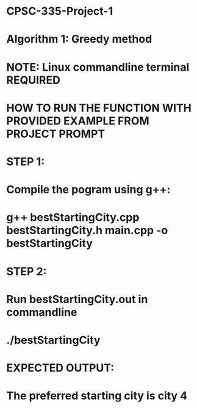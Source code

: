 # CPSC-335-Project-1
# Algorithm 1: Greedy method

# NOTE: Linux commandline terminal REQUIRED

# HOW TO RUN THE FUNCTION WITH PROVIDED EXAMPLE FROM PROJECT PROMPT

# STEP 1: 

#        Compile the pogram using g++:

#         g++ bestStartingCity.cpp bestStartingCity.h main.cpp -o bestStartingCity

# STEP 2: 

#        Run bestStartingCity.out in commandline

#        ./bestStartingCity

#    EXPECTED OUTPUT:

#    The preferred starting city is city 4